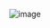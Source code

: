 ![image](https://user-images.githubusercontent.com/101079488/223615531-43fec5f7-d399-4ecd-87d6-55b69c688aa1.png)

